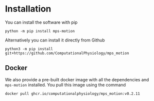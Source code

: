 # Installation

You can install the software with pip
```
python -m pip install mps-motion
```

Alternatively you can install it directly from Github
```
python3 -m pip install git+https://github.com/ComputationalPhysiology/mps_motion
```


## Docker
We also provide a pre-built docker image with all the dependencies and `mps-motion` installed. You pull this image using the command
```
docker pull ghcr.io/computationalphysiology/mps_motion:v0.2.11
```
